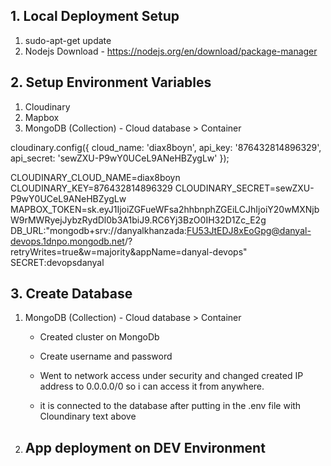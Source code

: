 ## 1. Local Deployment Setup

1. sudo-apt-get update
2. Nodejs Download - https://nodejs.org/en/download/package-manager

## 2. Setup Environment Variables

1. Cloudinary
2. Mapbox 
3. MongoDB (Collection) - Cloud database > Container

cloudinary.config({ 
        cloud_name: 'diax8boyn', 
        api_key: '876432814896329', 
        api_secret: 'sewZXU-P9wY0UCeL9ANeHBZygLw' 
    });

CLOUDINARY_CLOUD_NAME=diax8boyn
CLOUDINARY_KEY=876432814896329
CLOUDINARY_SECRET=sewZXU-P9wY0UCeL9ANeHBZygLw
MAPBOX_TOKEN=sk.eyJ1IjoiZGFueWFsa2hhbnphZGEiLCJhIjoiY20wMXNjbW9rMWRyejJybzRydDl0b3A1biJ9.RC6Yj3BzO0IH32D1Zc_E2g
DB_URL:"mongodb+srv://danyalkhanzada:FU53JtEDJ8xEoGpg@danyal-devops.1dnpo.mongodb.net/?retryWrites=true&w=majority&appName=danyal-devops"
SECRET:devopsdanyal

## 3. Create Database

1. MongoDB (Collection) - Cloud database > Container
    - Created cluster on MongoDb
    - Create username and password
    - Went to network access under security and changed created IP address to 0.0.0.0/0 so i can access it from anywhere. 
    
    - it is connected to the database after putting in the .env file with Cloundinary text above


2. App deployment on DEV Environment
    - 